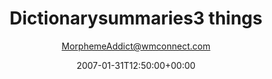 ---
title: 'Dictionarysummaries3 things'
posts: 1
hash: 't637'
author: 'MorphemeAddict@wmconnect.com'
date: 2007-01-31T12:50:00+00:00
sources:
  - http://forums.tokipona.org/viewtopic.php%3Ft=637.html
---